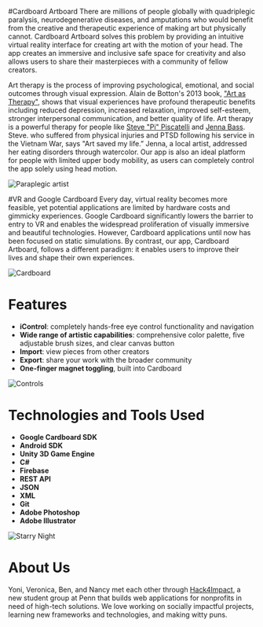 #Cardboard Artboard
There are millions of people globally with quadriplegic paralysis, neurodegenerative diseases, and amputations who would benefit from the creative and therapeutic experience of making art but physically cannot. Cardboard Artboard solves this problem by providing an intuitive virtual reality interface for creating art with the motion of your head. The app creates an immersive and inclusive safe space for creativity and also allows users to share their masterpieces with a community of fellow creators. 

Art therapy is the process of improving psychological, emotional, and social outcomes through visual expression. Alain de Botton's 2013 book, ["Art as Therapy"](http://www.artastherapy.com/), shows that visual experiences have profound therapeutic benefits including reduced depression, increased relaxation, improved self-esteem, stronger interpersonal communication, and better quality of life. Art therapy is a powerful therapy for people like [Steve "Pi" Piscatelli](http://www.orlandosentinel.com/os-art-is-therapy-for-steve-pi-20150106-story.html) and [Jenna Bass](http://www.philly.com/philly/news/local/20150115_The_art_of_recovery__using_paint_to_conquer_an_eating_disorder.html). Steve. who suffered from physical injuries and PTSD following his service in the Vietnam War, says "Art saved my life.” Jenna, a local artist, addressed her eating disorders through watercolor. Our app is also an ideal platform for people with limited upper body mobility, as users can completely control the app solely using head motion. 

![Paraplegic artist](http://ww2.gazette.net/images/2007_0620/marketz062007a_rgbb.jpg)

#VR and Google Cardboard
Every day, virtual reality becomes more feasible, yet potential applications are limited by hardware costs and gimmicky experiences. Google Cardboard significantly lowers the barrier to entry to VR and enables the widespread proliferation of visually immersive and beautiful technologies. However, Cardboard applications until now has been focused on static simulations. By contrast, our app, Cardboard Artboard, follows a different paradigm: it enables users to improve their lives and shape their own experiences.

![Cardboard](http://i.imgur.com/gRX4YxD.png)

# Features
+ **iControl**: completely hands-free eye control functionality and navigation
+ **Wide range of artistic capabilities**: comprehensive color palette, five adjustable brush sizes, and clear canvas button
+ **Import**: view pieces from other creators
+ **Export**: share your work with the broader community
+ **One-finger magnet toggling**, built into Cardboard

![Controls](http://i.imgur.com/keoMF05.png)

# Technologies and Tools Used
+ **Google Cardboard SDK**
+ **Android SDK**
+ **Unity 3D Game Engine**
+ **C#**
+ **Firebase**
+ **REST API**
+ **JSON**
+ **XML**
+ **Git**
+ **Adobe Photoshop**
+ **Adobe Illustrator**

![Starry Night](http://i.imgur.com/fETOivg.png)

# About Us
Yoni, Veronica, Ben, and Nancy met each other through [Hack4Impact](http://hack4impact.org/), a new student group at Penn that builds web applications for nonprofits in need of high-tech solutions. We love working on socially impactful projects, learning new frameworks and technologies, and making witty puns.
